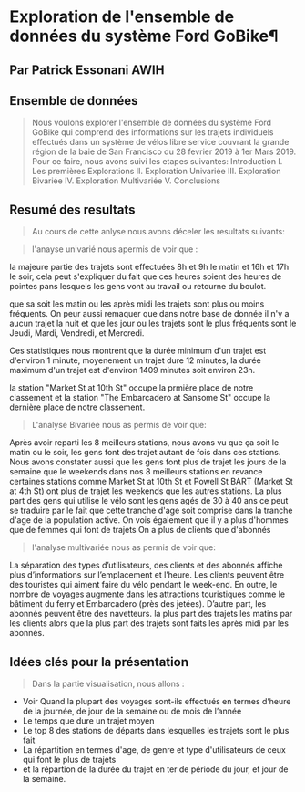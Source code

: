 # Exploration de l'ensemble de données du système Ford GoBike¶

## Par Patrick Essonani AWIH


## Ensemble de données

>  Nous voulons explorer l'ensemble de données du système Ford GoBike qui comprend des informations sur les trajets individuels effectués dans un système de vélos libre service couvrant la grande région de la baie de San Francisco du 28 fevrier 2019 à 1er Mars 2019. Pour ce faire, nous avons suivi les etapes suivantes:
Introduction
I. Les premières Explorations
II. Exploration Univariée
III. Exploration Bivariée
IV. Exploration Multivariée
V. Conclusions


## Resumé des resultats

> Au cours de cette anlyse nous avons déceler les resultats suivants:

> l'anayse univarié nous apermis de voir que : 

la majeure partie des trajets sont effectuées 8h et 9h le matin et 16h et 17h le soir, cela peut s'expliquer du fait que ces heures soient des heures de pointes pans lesquels les gens vont au travail ou retourne du boulot.

que sa soit les matin ou les après midi les trajets sont plus ou moins fréquents. On peur aussi remaquer que dans notre base de donnée il n'y a aucun trajet la nuit et que  les jour ou les trajets sont le plus fréquents sont le Jeudi, Mardi, Vendredi, et Mercredi.

Ces statistiques nous montrent que la durée minimum d'un trajet est d'environ 1 minute, moyenement un trajet dure 12 minutes, la durée maximum d'un trajet est d'environ 1409 minutes soit environ 23h.

la station "Market St at 10th St" occupe la prmière place de notre classement et la station "The Embarcadero at Sansome St" occupe la dernière place de notre classement.

> L'analyse Bivariée nous as permis de voir que:

Après avoir reparti les 8 meilleurs stations, nous avons vu que ça soit le matin ou le soir, les gens font des trajet autant de fois dans ces stations.
Nous avons constater aussi que les gens font plus de trajet les jours de la semaine que le weekends dans nos 8 meilleurs stations en revance certaines stations comme Market St at 10th St et Powell St BART (Market St at 4th St) ont plus de trajet les weekends que les autres stations.
La plus part des gens qui utilise le vélo sont les gens agés de 30 à 40 ans ce peut se traduire par le fait que cette tranche d'age soit comprise dans la tranche d'age de la population active.
On vois également que il y a plus d'hommes que de femmes qui font de trajets
On a plus de clients que d'abonnés

> l'analyse multivariée nous as permis de voir que:

La séparation des types d’utilisateurs, des clients et des abonnés affiche plus d’informations sur l’emplacement et l’heure. Les clients peuvent être des touristes qui aiment faire du vélo pendant le week-end. En outre, le nombre de voyages augmente dans les attractions touristiques comme le bâtiment du ferry et Embarcadero (près des jetées). D’autre part, les abonnés peuvent être des navetteurs.
la plus part des trajets les matins par les clients alors que la plus part des trajets sont faits les après midi par les abonnés.

## Idées clés pour la présentation

> Dans la partie visualisation, nous allons :
- Voir Quand la plupart des voyages sont-ils effectués en termes d’heure de la journée, de jour de la semaine ou de mois de l’année
- Le temps que dure un trajet moyen
- Le top 8 des stations de départs dans lesquelles les trajets sont le plus fait
- La répartition en termes d'age, de genre et type d'utilisateurs de ceux qui font le plus de trajets
- et la répartion de la durée du trajet en ter de période du jour, et jour de la semaine.